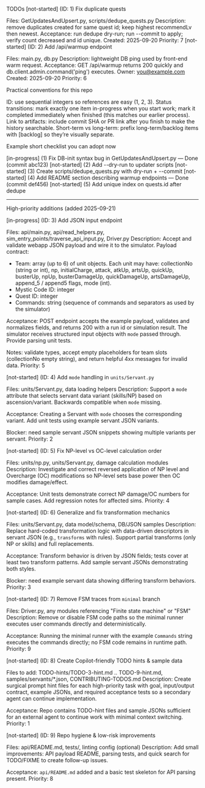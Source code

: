 TODOs
[not-started] (ID: 1) Fix duplicate quests

Files: GetUpdatesAndUpsert.py, scripts/dedupe_quests.py
Description: remove duplicates created for same quest id; keep highest recommendLv then newest.
Acceptance: run dedupe dry-run; run --commit to apply; verify count decreased and id unique.
Created: 2025-09-20
Priority: 7
[not-started] (ID: 2) Add /api/warmup endpoint

Files: main.py, db.py
Description: lightweight DB ping used by front-end warm request.
Acceptance: GET /api/warmup returns 200 quickly and db.client.admin.command('ping') executes.
Owner: you@example.com
Created: 2025-09-20
Priority: 6

Practical conventions for this repo

ID: use sequential integers so references are easy (1, 2, 3).
Status transitions: mark exactly one item in-progress when you start work; mark it completed immediately when finished (this matches our earlier process).
Link to artifacts: include commit SHA or PR link after you finish to make the history searchable.
Short-term vs long-term: prefix long-term/backlog items with [backlog] so they’re visually separate.

Example short checklist you can adopt now

[in-progress] (1) Fix DB-init syntax bug in GetUpdatesAndUpsert.py — Done (commit abc123)
[not-started] (2) Add --dry-run to updater scripts
[not-started] (3) Create scripts/dedupe_quests.py with dry-run + --commit
[not-started] (4) Add README section describing warmup endpoints — Done (commit def456)
[not-started] (5) Add unique index on quests.id after dedupe

---

High-priority additions (added 2025-09-21)

[in-progress] (ID: 3) Add JSON input endpoint

Files: api/main.py, api/read_helpers.py, sim_entry_points/traverse_api_input.py, Driver.py
Description: Accept and validate webapp JSON payload and wire it to the simulator. Payload contract:
- Team: array (up to 6) of unit objects. Each unit may have: collectionNo (string or int), np, initialCharge, attack, atkUp, artsUp, quickUp, busterUp, npUp, busterDamageUp, quickDamageUp, artsDamageUp, append_5 / append5 flags, mode (int).
- Mystic Code ID: integer
- Quest ID: integer
- Commands: string (sequence of commands and separators as used by the simulator)

Acceptance: POST endpoint accepts the example payload, validates and normalizes fields, and returns 200 with a run id or simulation result. The simulator receives structured input objects with `mode` passed through. Provide parsing unit tests.

Notes: validate types, accept empty placeholders for team slots (collectionNo empty string), and return helpful 4xx messages for invalid data.
Priority: 5

[not-started] (ID: 4) Add `mode` handling in `units/Servant.py`

Files: units/Servant.py, data loading helpers
Description: Support a `mode` attribute that selects servant data variant (skills/NP) based on ascension/variant. Backwards compatible when `mode` missing.

Acceptance: Creating a Servant with `mode` chooses the corresponding variant. Add unit tests using example servant JSON variants.

Blocker: need sample servant JSON snippets showing multiple variants per servant.
Priority: 2

[not-started] (ID: 5) Fix NP-level vs OC-level calculation order

Files: units/np.py, units/Servant.py, damage calculation modules
Description: Investigate and correct reversed application of NP level and Overcharge (OC) modifications so NP-level sets base power then OC modifies damage/effect.

Acceptance: Unit tests demonstrate correct NP damage/OC numbers for sample cases. Add regression notes for affected sims.
Priority: 4

[not-started] (ID: 6) Generalize and fix transformation mechanics

Files: units/Servant.py, data model/schema, DB/JSON samples
Description: Replace hard-coded transformation logic with data-driven descriptors in servant JSON (e.g., `transforms` with rules). Support partial transforms (only NP or skills) and full replacements.

Acceptance: Transform behavior is driven by JSON fields; tests cover at least two transform patterns. Add sample servant JSONs demonstrating both styles.

Blocker: need example servant data showing differing transform behaviors.
Priority: 3

[not-started] (ID: 7) Remove FSM traces from `minimal` branch

Files: Driver.py, any modules referencing "Finite state machine" or "FSM"
Description: Remove or disable FSM code paths so the minimal runner executes user commands directly and deterministically.

Acceptance: Running the minimal runner with the example `Commands` string executes the commands directly; no FSM code remains in runtime path.
Priority: 9

[not-started] (ID: 8) Create Copilot-friendly TODO hints & sample data

Files to add: TODO-hints/TODO-3-hint.md .. TODO-9-hint.md, samples/servants/*.json, CONTRIBUTING-TODOS.md
Description: Create surgical prompt hint files for each high-priority task with goal, input/output contract, example JSONs, and required acceptance tests so a secondary agent can continue implementation.

Acceptance: Repo contains TODO-hint files and sample JSONs sufficient for an external agent to continue work with minimal context switching.
Priority: 1

[not-started] (ID: 9) Repo hygiene & low-risk improvements

Files: api/README.md, tests/, linting config (optional)
Description: Add small improvements: API payload README, parsing tests, and quick search for TODO/FIXME to create follow-up issues.

Acceptance: `api/README.md` added and a basic test skeleton for API parsing present.
Priority: 8

